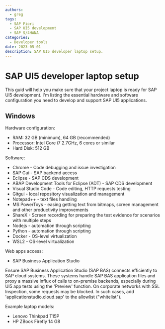 ```yaml
---
authors:
  - greg
tags:
  - SAP Fiori
  - SAP UI5 development
  - SAP S/4HANA
categories:
  - Developer tools
date: 2023-05-01
description: SAP UI5 developer laptop setup.
---
```


# SAP UI5 developer laptop setup

This guid will help you make sure that your project laptop is ready for SAP UI5 development. I'm listing the essential hardware and software configuration you need to develop and support SAP UI5 applications.

<!-- more -->

## Windows

Hardware configuration:

- RAM: 32 GB (minimum), 64 GB (recommended)
- Processor: Intel Core i7 2.7GHz, 6 cores or similar
- Hard Disk: 512 GB

Software:

- Chrome - Code debugging and issue investigation
- SAP Gui - SAP backend access
- Eclipse - SAP CDS development
- ABAP Development Tools for Eclipse (ADT) - SAP CDS development
- Visual Studio Code - Code editing, HTTP requests testing
- Gitgui - local repository visualization and management
- Notepad++ - text files handling
- MS PowerToys - easing getting text from bitmaps, screen management and other productivity improvements
- ShareX - Screen recording for preparing the test evidence for scenarios with multiple steps
- Nodejs - automation through scripting
- Python - automation through scripting
- Docker -  OS-level virtualization
- WSL2 - OS-level virtualization

Web apps access:

- SAP Business Application Studio

Ensure SAP Business Application Studio (SAP BAS) connects efficiently to SAP cloud systems. These systems handle SAP BAS application files and proxy a massive influx of calls to on-premise backends, especially during UI5 app tests using the 'Preview' function. On corporate networks with SSL Inspection, some requests may be blocked. In such cases, add 'applicationstudio.cloud.sap' to the allowlist ("whitelist").

Example laptop models:

- Lenovo Thinkpad T15P
- HP ZBook Firefly 14 G8

